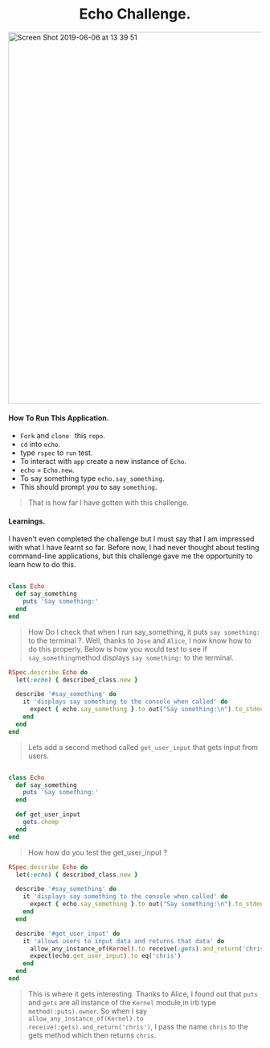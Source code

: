 <h1 align='center'>
  Echo Challenge.
</h1>

<img width="738" alt="Screen Shot 2019-06-06 at 13 39 51" src="https://user-images.githubusercontent.com/37377831/59033465-af40ac80-8860-11e9-9d67-6ddc05739e24.png">

#### How To Run This Application.
- ``Fork`` and ``clone `` this ``repo``.
- ``cd`` into ``echo``.
- type ``rspec`` to ``run`` test.
- To interact with ``app`` create a new instance of ``Echo``.
- ``echo`` = ``Echo.new``.
- To say something type ``echo.say_something``.
- This should prompt you to say ``something``.

> That is how far I have gotten with this challenge.

#### Learnings.

I haven't even completed the challenge but I must say that I am impressed with what I have learnt so far. Before now, I had never thought about testing command-line applications, but this challenge gave me the opportunity to learn how to do this.

```ruby

class Echo
  def say_something
    puts 'Say something:'
  end
end

```

> How Do I check that when I run say_something, it puts ``say something:`` to the terminal ?. Well, thanks to ``Jose`` and ``Alice``, I now know how to do this properly. Below is how you would test to see if ``say_something``method displays ``say something:`` to the terminal.

```ruby
RSpec.describe Echo do
  let(:echo) { described_class.new }

  describe '#say_something' do
    it 'displays say something to the console when called' do
      expect { echo.say_something }.to out("Say something:\n").to_stdout
    end
  end
end
```
> Lets add a second method called ``get_user_input`` that gets input from users.

```ruby

class Echo
  def say_something
    puts 'Say something:'
  end

  def get_user_input
    gets.chomp
  end
end

```

> How how do you test the get_user_input ?

```ruby
RSpec.describe Echo do
  let(:echo) { described_class.new }

  describe '#say_something' do
    it 'displays say something to the console when called' do
      expect { echo.say_something }.to out("Say something:\n").to_stdout
    end
  end

  describe '#get_user_input' do
    it 'allows users to input data and returns that data' do
      allow_any_instance_of(Kernel).to receive(:gets).and_return('chris')
      expect(echo.get_user_input).to eq('chris')
    end
  end
end

```

> This is where it gets interesting. Thanks to Alice, I found out that ``puts`` and ``gets`` are all instance of the ``Kernel`` module,in irb type ``method(:puts).owner``. So when I say ``allow_any_instance_of(Kernel).to receive(:gets).and_return('chris')``, I pass the name ``chris`` to the gets method which then returns ``chris``.